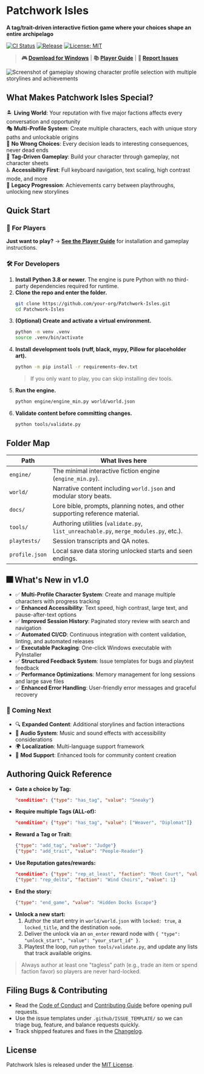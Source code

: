 # Patchwork Isles

**A tag/trait-driven interactive fiction game where your choices shape an entire archipelago**

[![CI Status](https://github.com/your-org/Patchwork-Isles/workflows/CI/badge.svg)](https://github.com/your-org/Patchwork-Isles/actions)
[![Release](https://img.shields.io/github/v/release/your-org/Patchwork-Isles)](https://github.com/your-org/Patchwork-Isles/releases)
[![License: MIT](https://img.shields.io/badge/License-MIT-yellow.svg)](https://opensource.org/licenses/MIT)

> **🎮 [Download for Windows](https://github.com/your-org/Patchwork-Isles/releases/latest)** | **📚 [Player Guide](docs/PLAYER_GUIDE.md)** | **🐛 [Report Issues](https://github.com/your-org/Patchwork-Isles/issues)**

![Screenshot of gameplay showing character profile selection with multiple storylines and achievements](https://via.placeholder.com/800x500/2E4057/FFFFFF?text=Patchwork+Isles+%7C+Multi-Profile+Character+System+%7C+Coming+Soon)

## What Makes Patchwork Isles Special?

🏝️ **Living World**: Your reputation with five major factions affects every conversation and opportunity  
🎭 **Multi-Profile System**: Create multiple characters, each with unique story paths and unlockable origins  
🧩 **No Wrong Choices**: Every decision leads to interesting consequences, never dead ends  
🎯 **Tag-Driven Gameplay**: Build your character through gameplay, not character sheets  
♿ **Accessibility First**: Full keyboard navigation, text scaling, high contrast mode, and more  
🔄 **Legacy Progression**: Achievements carry between playthroughs, unlocking new storylines

## Quick Start

### 👥 For Players
**Just want to play?** → **[See the Player Guide](docs/PLAYER_GUIDE.md)** for installation and gameplay instructions.

### 🛠️ For Developers
1. **Install Python 3.8 or newer.** The engine is pure Python with no third-party dependencies required for runtime.
2. **Clone the repo and enter the folder.**
   ```bash
   git clone https://github.com/your-org/Patchwork-Isles.git
   cd Patchwork-Isles
   ```
3. **(Optional) Create and activate a virtual environment.**
   ```bash
   python -m venv .venv
   source .venv/bin/activate
   ```
4. **Install development tools (ruff, black, mypy, Pillow for placeholder art).**
   ```bash
   python -m pip install -r requirements-dev.txt
   ```
   > If you only want to play, you can skip installing dev tools.
5. **Run the engine.**
   ```bash
   python engine/engine_min.py world/world.json
   ```
6. **Validate content before committing changes.**
   ```bash
   python tools/validate.py
   ```

## Folder Map
| Path | What lives here |
| --- | --- |
| `engine/` | The minimal interactive fiction engine (`engine_min.py`). |
| `world/` | Narrative content including `world.json` and modular story beats. |
| `docs/` | Lore bible, prompts, planning notes, and other supporting reference material. |
| `tools/` | Authoring utilities (`validate.py`, `list_unreachable.py`, `merge_modules.py`, etc.). |
| `playtests/` | Session transcripts and QA notes. |
| `profile.json` | Local save data storing unlocked starts and seen endings. |

## 🎆 What's New in v1.0

- ✅ **Multi-Profile Character System**: Create and manage multiple characters with progress tracking
- ✅ **Enhanced Accessibility**: Text speed, high contrast, large text, and pause-after-text options
- ✅ **Improved Session History**: Paginated story review with search and navigation
- ✅ **Automated CI/CD**: Continuous integration with content validation, linting, and automated releases
- ✅ **Executable Packaging**: One-click Windows executable with PyInstaller
- ✅ **Structured Feedback System**: Issue templates for bugs and playtest feedback
- ✅ **Performance Optimizations**: Memory management for long sessions and large save files
- ✅ **Enhanced Error Handling**: User-friendly error messages and graceful recovery

### 🔮 Coming Next
- 🔍 **Expanded Content**: Additional storylines and faction interactions
- 🎼 **Audio System**: Music and sound effects with accessibility considerations  
- 🌍 **Localization**: Multi-language support framework
- 🔧 **Mod Support**: Enhanced tools for community content creation

## Authoring Quick Reference
- **Gate a choice by Tag:**
  ```json
  "condition": {"type": "has_tag", "value": "Sneaky"}
  ```
- **Require multiple Tags (ALL-of):**
  ```json
  "condition": {"type": "has_tag", "value": ["Weaver", "Diplomat"]}
  ```
- **Reward a Tag or Trait:**
  ```json
  {"type": "add_tag", "value": "Judge"}
  {"type": "add_trait", "value": "People-Reader"}
  ```
- **Use Reputation gates/rewards:**
  ```json
  "condition": {"type": "rep_at_least", "faction": "Root Court", "value": 1}
  {"type": "rep_delta", "faction": "Wind Choirs", "value": 1}
  ```
- **End the story:**
  ```json
  {"type": "end_game", "value": "Hidden Docks Escape"}
  ```
- **Unlock a new start:**
  1. Author the start entry in `world/world.json` with `locked: true`, a `locked_title`, and the destination `node`.
  2. Deliver the unlock via an `on_enter` reward node with `{ "type": "unlock_start", "value": "your_start_id" }`.
  3. Playtest the loop, run `python tools/validate.py`, and update any lists that track available origins.

> Always author at least one "tagless" path (e.g., trade an item or spend faction favor) so players are never hard-locked.

## Filing Bugs & Contributing
- Read the [Code of Conduct](CODE_OF_CONDUCT.md) and [Contributing Guide](CONTRIBUTING.md) before opening pull requests.
- Use the issue templates under `.github/ISSUE_TEMPLATE/` so we can triage bug, feature, and balance requests quickly.
- Track shipped features and fixes in the [Changelog](CHANGELOG.md).

## License
Patchwork Isles is released under the [MIT License](LICENSE).
